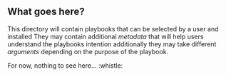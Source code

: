 What goes here?
---
This directory will contain playbooks that can be selected by a user and installed
They may contain additional *metadata* that will help users understand the playbooks intention
additionally they may take different *arguments* depending on the purpose of the playbook.

For now, nothing to see here... :whistle:
